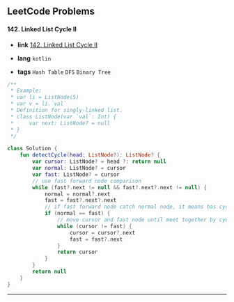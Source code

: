 ## LeetCode Problems



#### 142. Linked List Cycle II

- **link**  [142. Linked List Cycle II](https://leetcode.com/problems/linked-list-cycle-ii/description/)

- **lang**  `kotlin` 
- **tags**  `Hash Table` `DFS` `Binary Tree`

```kotlin
/**
 * Example:
 * var li = ListNode(5)
 * var v = li.`val`
 * Definition for singly-linked list.
 * class ListNode(var `val`: Int) {
 *     var next: ListNode? = null
 * }
 */

class Solution {
    fun detectCycle(head: ListNode?): ListNode? {
        var cursor: ListNode? = head ?: return null
        var normal: ListNode? = cursor
        var fast: ListNode? = cursor
        // use fast forward node comparison
        while (fast?.next != null && fast?.next?.next != null) {
            normal = normal?.next
            fast = fast?.next?.next
            // if fast forward node catch normal node, it means has cycle.
            if (normal == fast) {
                // move cursor and fast node until meet together by cycle
                while (cursor != fast) {
                    cursor = cursor?.next
                    fast = fast?.next
                }
                return cursor
            }
        }
        return null
    }
}
```

---

